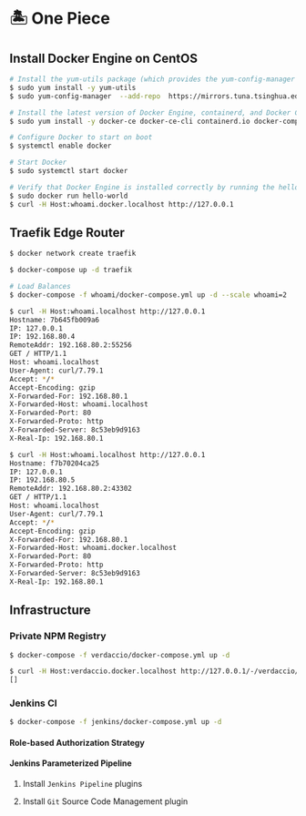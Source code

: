 # 🏝 One Piece

## Install Docker Engine on CentOS

```bash
# Install the yum-utils package (which provides the yum-config-manager utility) and set up the repository.
$ sudo yum install -y yum-utils
$ sudo yum-config-manager  --add-repo  https://mirrors.tuna.tsinghua.edu.cn/docker-ce/linux/centos/docker-ce.repo

# Install the latest version of Docker Engine, containerd, and Docker Compose
$ sudo yum install -y docker-ce docker-ce-cli containerd.io docker-compose-plugin

# Configure Docker to start on boot
$ systemctl enable docker

# Start Docker
$ sudo systemctl start docker

# Verify that Docker Engine is installed correctly by running the hello-world image
$ sudo docker run hello-world
$ curl -H Host:whoami.docker.localhost http://127.0.0.1
```

## Traefik Edge Router

```bash
$ docker network create traefik

$ docker-compose up -d traefik

# Load Balances
$ docker-compose -f whoami/docker-compose.yml up -d --scale whoami=2

$ curl -H Host:whoami.localhost http://127.0.0.1
Hostname: 7b645fb009a6
IP: 127.0.0.1
IP: 192.168.80.4
RemoteAddr: 192.168.80.2:55256
GET / HTTP/1.1
Host: whoami.localhost
User-Agent: curl/7.79.1
Accept: */*
Accept-Encoding: gzip
X-Forwarded-For: 192.168.80.1
X-Forwarded-Host: whoami.localhost
X-Forwarded-Port: 80
X-Forwarded-Proto: http
X-Forwarded-Server: 8c53eb9d9163
X-Real-Ip: 192.168.80.1

$ curl -H Host:whoami.localhost http://127.0.0.1
Hostname: f7b70204ca25
IP: 127.0.0.1
IP: 192.168.80.5
RemoteAddr: 192.168.80.2:43302
GET / HTTP/1.1
Host: whoami.localhost
User-Agent: curl/7.79.1
Accept: */*
Accept-Encoding: gzip
X-Forwarded-For: 192.168.80.1
X-Forwarded-Host: whoami.docker.localhost
X-Forwarded-Port: 80
X-Forwarded-Proto: http
X-Forwarded-Server: 8c53eb9d9163
X-Real-Ip: 192.168.80.1
```

## Infrastructure

### Private NPM Registry

```bash
$ docker-compose -f verdaccio/docker-compose.yml up -d

$ curl -H Host:verdaccio.docker.localhost http://127.0.0.1/-/verdaccio/data/packages
[]
```

### Jenkins CI

```bash
$ docker-compose -f jenkins/docker-compose.yml up -d
```

#### Role-based Authorization Strategy

#### Jenkins Parameterized Pipeline

1. Install `Jenkins Pipeline` plugins

2. Install `Git` Source Code Management plugin
